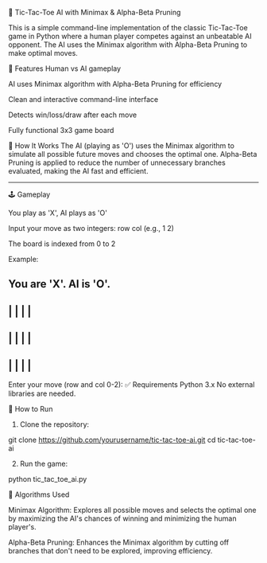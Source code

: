 
🤖 Tic-Tac-Toe AI with Minimax & Alpha-Beta Pruning

This is a simple command-line implementation of the classic Tic-Tac-Toe game in Python where a human player competes against an unbeatable AI opponent. The AI uses the Minimax algorithm with Alpha-Beta Pruning to make optimal moves.

📌 Features
Human vs AI gameplay

AI uses Minimax algorithm with Alpha-Beta Pruning for efficiency

Clean and interactive command-line interface

Detects win/loss/draw after each move

Fully functional 3x3 game board

🧠 How It Works
The AI (playing as 'O') uses the Minimax algorithm to simulate all possible future moves and chooses the optimal one. Alpha-Beta Pruning is applied to reduce the number of unnecessary branches evaluated, making the AI fast and efficient.


---

🕹 Gameplay

You play as 'X', AI plays as 'O'

Input your move as two integers: row col (e.g., 1 2)

The board is indexed from 0 to 2


Example:

You are 'X'. AI is 'O'.
-------------
|   |   |   |
-------------
|   |   |   |
-------------
|   |   |   |
-------------
Enter your move (row and col 0-2):
✅ Requirements
Python 3.x
No external libraries are needed.

🚀 How to Run
1. Clone the repository:

git clone https://github.com/yourusername/tic-tac-toe-ai.git
cd tic-tac-toe-ai

2. Run the game:

python tic_tac_toe_ai.py

🧪 Algorithms Used

Minimax Algorithm: Explores all possible moves and selects the optimal one by maximizing the AI's chances of winning and minimizing the human player's.

Alpha-Beta Pruning: Enhances the Minimax algorithm by cutting off branches that don't need to be explored, improving efficiency.



